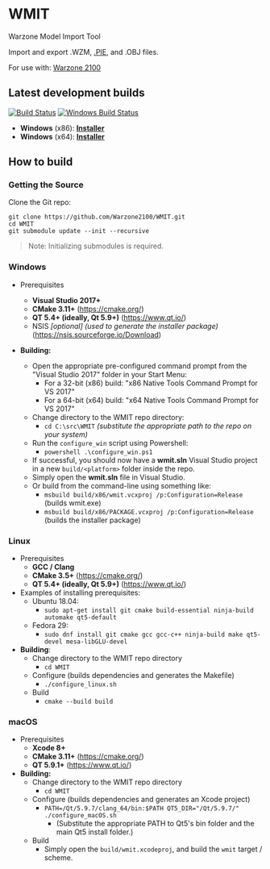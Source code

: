 # WMIT
Warzone Model Import Tool

Import and export .WZM, [.PIE](https://github.com/Warzone2100/warzone2100/blob/master/doc/PIE.md), and .OBJ files.

For use with: [Warzone 2100](https://github.com/Warzone2100/warzone2100)


## Latest development builds

[![Build Status](https://travis-ci.com/Warzone2100/WMIT.svg?branch=master)](https://travis-ci.com/Warzone2100/WMIT)
[![Windows Build Status](https://ci.appveyor.com/api/projects/status/1efyn5i3qxuw6ppb/branch/master?svg=true)](https://ci.appveyor.com/project/Warzone2100/wmit/branch/master)

- **Windows** (x86): [**Installer**](https://ci.appveyor.com/api/projects/Warzone2100/WMIT/artifacts/wmit-master_x86_installer.zip?branch=master&pr=false&job=Environment%3A%20APPVEYOR_BUILD_WORKER_IMAGE%3DVisual%20Studio%202017%2C%20WZ_JOB_ID%3Drelease_x86)
- **Windows** (x64): [**Installer**](https://ci.appveyor.com/api/projects/Warzone2100/WMIT/artifacts/wmit-master_x64_installer.zip?branch=master&pr=false&job=Environment%3A%20APPVEYOR_BUILD_WORKER_IMAGE%3DVisual%20Studio%202017%2C%20WZ_JOB_ID%3Drelease_x64)


## How to build

### Getting the Source

Clone the Git repo:
  ```
  git clone https://github.com/Warzone2100/WMIT.git
  cd WMIT
  git submodule update --init --recursive
  ```
  > Note: Initializing submodules is required.

### Windows

* Prerequisites
   * **Visual Studio 2017+**
   * **CMake 3.11+** (https://cmake.org/)
   * **QT 5.4+ (ideally, Qt 5.9+)** (https://www.qt.io/)
   * NSIS _[optional] (used to generate the installer package)_ (https://nsis.sourceforge.io/Download)

* **Building:**
   * Open the appropriate pre-configured command prompt from the "Visual Studio 2017" folder in your Start Menu:
      * For a 32-bit (x86) build: "x86 Native Tools Command Prompt for VS 2017"
      * For a 64-bit (x64) build: "x64 Native Tools Command Prompt for VS 2017"
   * Change directory to the WMIT repo directory:
      * `cd C:\src\WMIT` _(substitute the appropriate path to the repo on your system)_
   * Run the `configure_win` script using Powershell:
      * `powershell .\configure_win.ps1`
   * If successful, you should now have a **wmit.sln** Visual Studio project in a new `build/<platform>` folder inside the repo.
   * Simply open the **wmit.sln** file in Visual Studio.
   * Or build from the command-line using something like:
      * `msbuild build/x86/wmit.vcxproj /p:Configuration=Release` (builds wmit.exe)
      * `msbuild build/x86/PACKAGE.vcxproj /p:Configuration=Release` (builds the installer package)

### Linux

* Prerequisites
   * **GCC / Clang**
   * **CMake 3.5+** (https://cmake.org/)
   * **QT 5.4+ (ideally, Qt 5.9+)** (https://www.qt.io/)
* Examples of installing prerequisites:
   * Ubuntu 18.04:
      * `sudo apt-get install git cmake build-essential ninja-build automake qt5-default`
   * Fedora 29:
      * `sudo dnf install git cmake gcc gcc-c++ ninja-build make qt5-devel mesa-libGLU-devel`
* **Building**:
   * Change directory to the WMIT repo directory
      * `cd WMIT`
   * Configure (builds dependencies and generates the Makefile)
      * `./configure_linux.sh`
   * Build
      * `cmake --build build`

### macOS

* Prerequisites
   * **Xcode 8+**
   * **CMake 3.11+** (https://cmake.org/)
   * **QT 5.9.1+** (https://www.qt.io/)
* **Building:**
   * Change directory to the WMIT repo directory
      * `cd WMIT`
   * Configure (builds dependencies and generates an Xcode project)
      * `PATH=/Qt/5.9.7/clang_64/bin:$PATH QT5_DIR="/Qt/5.9.7/" ./configure_macOS.sh`
        * (Substitute the appropriate PATH to Qt5's bin folder and the main Qt5 install folder.)
   * Build
      * Simply open the `build/wmit.xcodeproj`, and build the `wmit` target / scheme.
